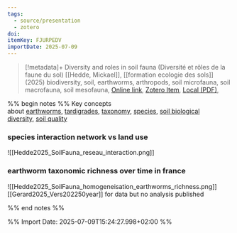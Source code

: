 ```yaml
---
tags:
  - source/presentation
  - zotero
doi: 
itemKey: FJURPEDV
importDate: 2025-07-09
---
```

>[!metadata]+
> Diversity and roles in soil fauna (Diversité et rôles de la faune du sol)
> [[Hedde, Mickael]], 
> [[formation ecologie des sols]] (2025)
> biodiversity, soil, earthworms, arthropods, soil microfauna, soil macrofauna, soil mesofauna, 
> [Online link](), [Zotero Item](zotero://select/library/items/FJURPEDV), [Local (PDF)](file://C:/Users/aburg/Documents/references/zotero/storage/3L7BEGXS/Hedde_Diversiteroles.pdf), 

%% begin notes %%
Key concepts about [earthworms](app://obsidian.md/earthworms), [tardigrades](app://obsidian.md/tardigrades), [taxonomy](app://obsidian.md/taxonomy), [species](app://obsidian.md/species), [soil biological diversity](app://obsidian.md/soil%20biological%20diversity), [soil quality](app://obsidian.md/soil%20quality)
### species interaction network vs land use
![[Hedde2025_SoilFauna_reseau_interaction.png]]
### earthworm taxonomic richness over time in france
![[Hedde2025_SoilFauna_homogeneisation_earthworms_richness.png]]
[[Gerard2025_Vers202250year]] for data but no analysis published

%% end notes %%

%% Import Date: 2025-07-09T15:24:27.998+02:00 %%

